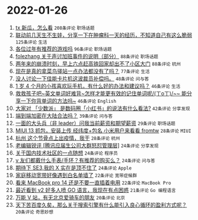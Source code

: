 # 2022-01-26

1. [tx 新瓜，怎么看](https://www.v2ex.com/t/830681) `208条评论` `职场话题`
1. [联动前几天生不生娃，分享一下在肿瘤科一天的经历，不知道自己有这么脆弱](https://www.v2ex.com/t/830642) `125条评论` `生活`
1. [各位过年有推荐的游戏吗](https://www.v2ex.com/t/830638) `96条评论` `职场话题`
1. [folezhang 关于声讨加班事件的说明（部分）](https://www.v2ex.com/t/830717) `88条评论` `职场话题`
1. [两年来的崩溃时刻，早上六点赶高铁回家却出不了小区大门](https://www.v2ex.com/t/830701) `88条评论` `杭州`
1. [现在是真的拿菜鸟驿站一点办法都没有了吗？](https://www.v2ex.com/t/830693) `77条评论` `生活`
1. [没人讨论一下佳能卡片机这波裁员补偿吗。](https://www.v2ex.com/t/830626) `48条评论` `问与答`
1. [1 岁 4 个月的小孩喜欢玩手机，有什么好的办法和建议吗？](https://www.v2ex.com/t/830744) `46条评论` `生活`
1. [救救孩子吧~英文单词好难背~怎样才能更有效的记住单词呢/(ㄒoㄒ)/~~ 能分享一下你背单词的方法吗~](https://www.v2ex.com/t/830713) `46条评论` `English`
1. [大家对 「少数派」 是数码圈「小红书」的说法有什么看法?](https://www.v2ex.com/t/830801) `42条评论` `分享发现`
1. [端到端加密在大陆合法吗？](https://www.v2ex.com/t/830661) `39条评论` `问与答`
1. [一面的大头兵（非 leader）问我当前薪资和期望薪资](https://www.v2ex.com/t/830762) `29条评论` `职场话题`
1. [MIUI 13 抓包，安装上传 经纬度+包名 小米用户来看看 fromtw](https://www.v2ex.com/t/830712) `28条评论` `MIUI`
1. [杭州 这个节骨点上出疫情，我干](https://www.v2ex.com/t/830662) `28条评论` `杭州`
1. [老编辑锐评 [腾讯应届生公司大群怒怼管理层]](https://www.v2ex.com/t/830794) `24条评论` `分享发现`
1. [关于国内技术社区的一点随想](https://www.v2ex.com/t/830792) `24条评论` `程序员`
1. [v 友们都戴什么手表/手环？有推荐的购买么？](https://www.v2ex.com/t/830787) `24条评论` `问与答`
1. [期待下 SE3,我的 X 实在是顶不住了](https://www.v2ex.com/t/830672) `24条评论` `Apple`
1. [家庭移动宽带好像遇到白名单墙了](https://www.v2ex.com/t/830786) `22条评论` `宽带症候群`
1. [看来 MacBook pro 14 还是不要一直插着电用](https://www.v2ex.com/t/830773) `22条评论` `MacBook Pro`
1. [最近看到 v2 好多人喷 GO 语言，我现在有点困惑](https://www.v2ex.com/t/830770) `21条评论` `Go 编程语言`
1. [万能 V 站，有无北京爱骑车的朋友](https://www.v2ex.com/t/830678) `20条评论` `北京`
1. [天下苦百度久矣，那么关于搜索引擎有什么能引入良心循环的盈利方式呢？](https://www.v2ex.com/t/830667) `20条评论` `奇思妙想`
